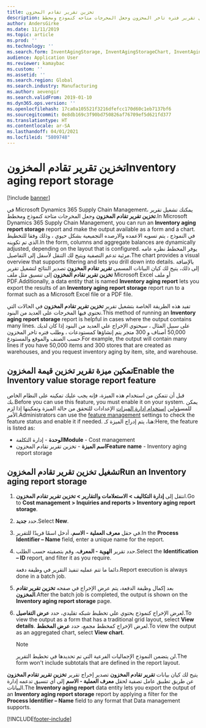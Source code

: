 ```yaml
---
title: تخزين تقرير تقادم المخزون
description: يصف هذا الموضوع الوظيفة التي تتيح لك امكانيه تشغيل تقرير فتره تاخر المخزون وجعل المخرجات متاحه كنموذج ومخطط.
author: AndersGirke
ms.date: 11/11/2019
ms.topic: article
ms.prod: ''
ms.technology: ''
ms.search.form: InventAgingStorage, InventAgingStorageChart, InventAgingStorageDetails
audience: Application User
ms.reviewer: kamaybac
ms.custom: ''
ms.assetid: ''
ms.search.region: Global
ms.search.industry: Manufacturing
ms.author: aevengir
ms.search.validFrom: 2019-01-10
ms.dyn365.ops.version: ''
ms.openlocfilehash: 17ca0a105521f3216dfefcc170d60c1eb7137bf6
ms.sourcegitcommit: 0e8db169c3f90bd750826af76709ef5d621fd377
ms.translationtype: HT
ms.contentlocale: ar-SA
ms.lasthandoff: 04/01/2021
ms.locfileid: "5809748"
---
```

# <a name="inventory-aging-report-storage"></a><span data-ttu-id="8529b-103">تخزين تقرير تقادم المخزون</span><span class="sxs-lookup"><span data-stu-id="8529b-103">Inventory aging report storage</span></span>

[!include [banner](../includes/banner.md)]

<span data-ttu-id="8529b-104">في Microsoft Dynamics 365 Supply Chain Management، يمكنك تشغيل تقرير **تخزين تقرير تقادم المخزون‬** وجعل المخرجات متاحة كنموذج ومخطط.</span><span class="sxs-lookup"><span data-stu-id="8529b-104">In Microsoft Dynamics 365 Supply Chain Management, you can run an **Inventory aging report storage** report and make the output available as a form and a chart.</span></span> <span data-ttu-id="8529b-105">في النموذج ، يتم تسويه الاعمده والارصده التجميعية بشكل حيوي ، وذلك وفقا للتخطيط الذي تم تكوينه.</span><span class="sxs-lookup"><span data-stu-id="8529b-105">In the form, columns and aggregate balances are dynamically adjusted, depending on the layout that is configured.</span></span> <span data-ttu-id="8529b-106">يوفر المخطط نظره عامه مرئية تدعم التصفية ويتيح لك التنقل لأسفل إلى التفاصيل.</span><span class="sxs-lookup"><span data-stu-id="8529b-106">The chart provides a visual overview that supports filtering and lets you drill down into details.</span></span> <span data-ttu-id="8529b-107">بالإضافة إلى ذلك، يتيح لك كيان البيانات المسمى **تقرير تقادم المخزون** تصدير النتائج لتشغيل تقرير **تخزين تقرير تقادم المخزون‬** إلى تنسيق مثل ملف Microsoft Excel أو ملف PDF.</span><span class="sxs-lookup"><span data-stu-id="8529b-107">Additionally, a data entity that is named **Inventory aging report** lets you export the results of an **Inventory aging report storage** report run to a format such as a Microsoft Excel file or a PDF file.</span></span>

<span data-ttu-id="8529b-108">تفيد هذه الطريقة الخاصة بتشغيل تقرير **تخزين تقرير تقادم المخزون‬** في الحالات التي تحتوي فيها المخرجات على العديد من البنود.</span><span class="sxs-lookup"><span data-stu-id="8529b-108">This method of running an **Inventory aging report storage** report is helpful in cases where the output contains many lines.</span></span> <span data-ttu-id="8529b-109">على سبيل المثال ، سيحتوي الإخراج علي العديد من البنود إذا كان لديك 50,000 أصناف و 300 متجر يتم إنشاؤها كمستودعات ، وطلب فتره تاخر المخزون حسب الصنف والموقع والمستودع.</span><span class="sxs-lookup"><span data-stu-id="8529b-109">For example, the output will contain many lines if you have 50,000 items and 300 stores that are created as warehouses, and you request inventory aging by item, site, and warehouse.</span></span>

## <a name="enable-the-inventory-value-storage-report-feature"></a><span data-ttu-id="8529b-110">تمكين ميزة تقرير تخزين قيمة المخزون</span><span class="sxs-lookup"><span data-stu-id="8529b-110">Enable the Inventory value storage report feature</span></span>

<span data-ttu-id="8529b-111">قبل أن تتمكن من استخدام هذه الميزة، فإنه يجب عليك تمكينه على النظام الخاص بك.</span><span class="sxs-lookup"><span data-stu-id="8529b-111">Before you can use this feature, you must enable it on your system.</span></span> <span data-ttu-id="8529b-112">يمكن للمسؤولين [استخدام إدارة الميزات](../../fin-ops-core/fin-ops/get-started/feature-management/feature-management-overview.md) الإعدادات للتحقق من حالة الميزة وتمكينها إذا لزم الأمر.</span><span class="sxs-lookup"><span data-stu-id="8529b-112">Administrators can use the [feature management](../../fin-ops-core/fin-ops/get-started/feature-management/feature-management-overview.md) settings to check the feature status and enable it if needed.</span></span> <span data-ttu-id="8529b-113">هنا، يتم إدراج الميزة كـ:</span><span class="sxs-lookup"><span data-stu-id="8529b-113">Here, the feature is listed as:</span></span>

- <span data-ttu-id="8529b-114">**الوحدة** - إدارة التكلفة</span><span class="sxs-lookup"><span data-stu-id="8529b-114">**Module** - Cost management</span></span>
- <span data-ttu-id="8529b-115">**اسم الميزة** - تخزين تقرير تقادم المخزون</span><span class="sxs-lookup"><span data-stu-id="8529b-115">**Feature name** - Inventory aging report storage</span></span>

## <a name="run-an-inventory-aging-report-storage"></a><span data-ttu-id="8529b-116">تشغيل تخزين تقرير تقادم المخزون</span><span class="sxs-lookup"><span data-stu-id="8529b-116">Run an Inventory aging report storage</span></span>

1. <span data-ttu-id="8529b-117">انتقل إلى **إدارة التكاليف \> الاستعلامات والتقارير \> تخزين تقرير تقادم المخزون**.</span><span class="sxs-lookup"><span data-stu-id="8529b-117">Go to **Cost management \> Inquiries and reports \> Inventory aging report storage**.</span></span>
1. <span data-ttu-id="8529b-118">حدد **جديد**.</span><span class="sxs-lookup"><span data-stu-id="8529b-118">Select **New**.</span></span>
1. <span data-ttu-id="8529b-119">في حقل **معرف العملية - الاسم**، أدخل اسمًا فريدًا للتقرير.</span><span class="sxs-lookup"><span data-stu-id="8529b-119">In the **Process Identifier – Name** field, enter a unique name for the report.</span></span>
1. <span data-ttu-id="8529b-120">حدد تقرير **الهوية - المعرف**، وقم بتصفيته حسب الطلب.</span><span class="sxs-lookup"><span data-stu-id="8529b-120">Select the **Identification – ID** report, and filter it as you require.</span></span>

    <span data-ttu-id="8529b-121">دائما ما تتم عمليه تنفيذ التقرير في وظيفة دفعة.</span><span class="sxs-lookup"><span data-stu-id="8529b-121">Report execution is always done in a batch job.</span></span>

1. <span data-ttu-id="8529b-122">بعد إكمال وظيفة الدفعة، يتم عرض الإخراج في صفحه **تخزين تقرير تقادم المخزون**.</span><span class="sxs-lookup"><span data-stu-id="8529b-122">After the batch job is completed, the output is shown on the **Inventory aging report storage** page.</span></span>
1. <span data-ttu-id="8529b-123">لعرض الإخراج كنموذج يحتوي علي تخطيط شبكه تقليدي، حدد **عرض التفاصيل**.</span><span class="sxs-lookup"><span data-stu-id="8529b-123">To view the output as a form that has a traditional grid layout, select **View details**.</span></span> <span data-ttu-id="8529b-124">لعرض الإخراج كمخطط مجمع، حدد **عرض المخطط**.</span><span class="sxs-lookup"><span data-stu-id="8529b-124">To view the output as an aggregated chart, select **View chart**.</span></span>

    > [!NOTE]
    > <span data-ttu-id="8529b-125">لن يتضمن النموذج الإجماليات الفرعية التي تم تحديدها في تخطيط التقرير.</span><span class="sxs-lookup"><span data-stu-id="8529b-125">The form won't include subtotals that are defined in the report layout.</span></span>

<span data-ttu-id="8529b-126">يتيح لك كيان بيانات **تقرير تقادم المخزون** تصدير إخراج تقرير **تخزين تقرير تقادم المخزون‬** عن طريق تطبيق عامل تصفية لحقل **معرف العملية - الاسم** إلى أي تنسيق تدعمه إدارة البيانات.</span><span class="sxs-lookup"><span data-stu-id="8529b-126">The **Inventory aging report** data entity lets you export the output of an **Inventory aging report storage** report by applying a filter for the **Process Identifier – Name** field to any format that Data management supports.</span></span>


[!INCLUDE[footer-include](../../includes/footer-banner.md)]
